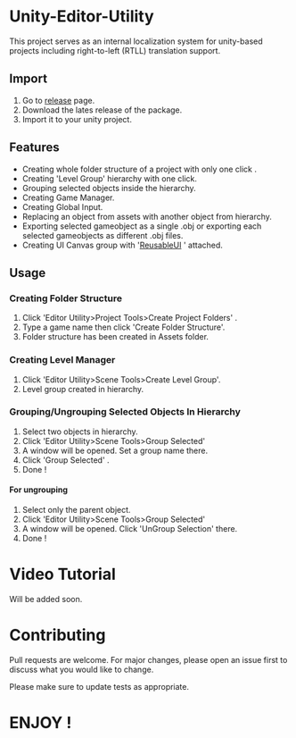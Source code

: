 # Unity-Editor-Utility

This project serves as an internal localization system for unity-based projects including right-to-left (RTLL) translation support.

## Import

1. Go to [release](https://github.com/ertanturan/Unity-Editor-Utility/releases) page.
2. Download the lates release of the package.
3. Import it to your unity project.

## Features
- Creating whole folder structure of a project with only one click .
- Creating 'Level Group' hierarchy with one click.
- Grouping selected objects inside the hierarchy.
- Creating Game Manager.
- Creating Global Input.
- Replacing an object from assets with another object from hierarchy.
- Exporting selected gameobject as a single .obj or exporting each selected gameobjects as different .obj files.
- Creating UI Canvas group with '[ReusableUI](https://github.com/ertanturan/Unity-Reusable-UI "") ' attached.


## Usage

### Creating Folder Structure

1. Click 'Editor Utility>Project Tools>Create Project Folders' .
2. Type a game name then click 'Create Folder Structure'.
3. Folder structure has been created in Assets folder.

### Creating Level Manager

1. Click 'Editor Utility>Scene Tools>Create Level Group'.
2. Level group created in hierarchy.

### Grouping/Ungrouping Selected Objects In Hierarchy

1. Select two objects in hierarchy.
2. Click 'Editor Utility>Scene Tools>Group Selected'
3. A window will be opened. Set a group name there.
4. Click 'Group Selected' .
5. Done !

#### For ungrouping

1. Select only the parent object.
2. Click 'Editor Utility>Scene Tools>Group Selected'
3. A window will be opened. Click 'UnGroup Selection' there.
4. Done !




# Video Tutorial

Will be added soon.

# Contributing
Pull requests are welcome. For major changes, please open an issue first to discuss what you would like to change.

Please make sure to update tests as appropriate.








# ENJOY !
